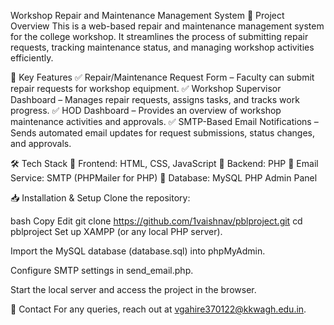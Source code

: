 Workshop Repair and Maintenance Management System
📌 Project Overview
This is a web-based repair and maintenance management system for the college workshop. It streamlines the process of submitting repair requests, tracking maintenance status, and managing workshop activities efficiently.

🚀 Key Features
✅ Repair/Maintenance Request Form – Faculty can submit repair requests for workshop equipment.
✅ Workshop Supervisor Dashboard – Manages repair requests, assigns tasks, and tracks work progress.
✅ HOD Dashboard – Provides an overview of workshop maintenance activities and approvals.
✅ SMTP-Based Email Notifications – Sends automated email updates for request submissions, status changes, and approvals.

🛠️ Tech Stack
🔹 Frontend: HTML, CSS, JavaScript
🔹 Backend: PHP
🔹 Email Service: SMTP (PHPMailer for PHP)
🔹 Database: MySQL PHP Admin Panel

📥 Installation & Setup
Clone the repository:

bash
Copy
Edit
git clone https://github.com/1vaishnav/pblproject.git
cd pblproject
Set up XAMPP (or any local PHP server).

Import the MySQL database (database.sql) into phpMyAdmin.

Configure SMTP settings in send_email.php.

Start the local server and access the project in the browser.

📧 Contact
For any queries, reach out at vgahire370122@kkwagh.edu.in.
